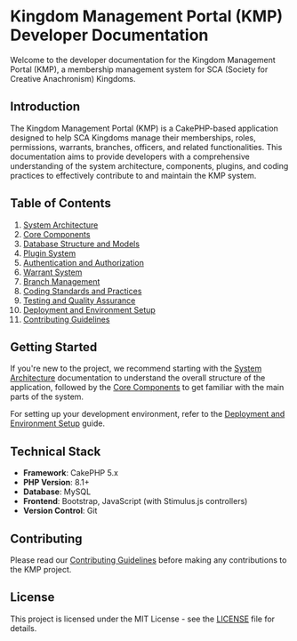 # Kingdom Management Portal (KMP) Developer Documentation

Welcome to the developer documentation for the Kingdom Management Portal (KMP), a membership management system for SCA (Society for Creative Anachronism) Kingdoms.

## Introduction

The Kingdom Management Portal (KMP) is a CakePHP-based application designed to help SCA Kingdoms manage their memberships, roles, permissions, warrants, branches, officers, and related functionalities. This documentation aims to provide developers with a comprehensive understanding of the system architecture, components, plugins, and coding practices to effectively contribute to and maintain the KMP system.

## Table of Contents

1. [System Architecture](./architecture.md)
2. [Core Components](./core-components.md)
3. [Database Structure and Models](./database-models.md)
4. [Plugin System](./plugins.md)
5. [Authentication and Authorization](./auth.md)
6. [Warrant System](./warrant-system.md)
7. [Branch Management](./branch-management.md)
8. [Coding Standards and Practices](./coding-standards.md)
9. [Testing and Quality Assurance](./testing.md)
10. [Deployment and Environment Setup](./deployment.md)
11. [Contributing Guidelines](./contributing.md)

## Getting Started

If you're new to the project, we recommend starting with the [System Architecture](./architecture.md) documentation to understand the overall structure of the application, followed by the [Core Components](./core-components.md) to get familiar with the main parts of the system.

For setting up your development environment, refer to the [Deployment and Environment Setup](./deployment.md) guide.

## Technical Stack

- **Framework**: CakePHP 5.x
- **PHP Version**: 8.1+
- **Database**: MySQL
- **Frontend**: Bootstrap, JavaScript (with Stimulus.js controllers)
- **Version Control**: Git

## Contributing

Please read our [Contributing Guidelines](./contributing.md) before making any contributions to the KMP project.

## License

This project is licensed under the MIT License - see the [LICENSE](../LICENSE) file for details.